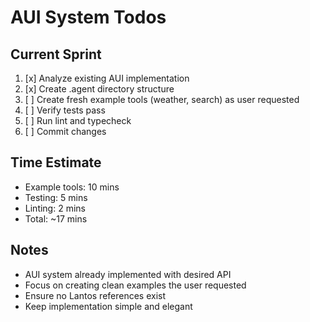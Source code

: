 # AUI System Todos

## Current Sprint
1. [x] Analyze existing AUI implementation 
2. [x] Create .agent directory structure
3. [ ] Create fresh example tools (weather, search) as user requested
4. [ ] Verify tests pass
5. [ ] Run lint and typecheck
6. [ ] Commit changes

## Time Estimate
- Example tools: 10 mins
- Testing: 5 mins  
- Linting: 2 mins
- Total: ~17 mins

## Notes
- AUI system already implemented with desired API
- Focus on creating clean examples the user requested
- Ensure no Lantos references exist
- Keep implementation simple and elegant
